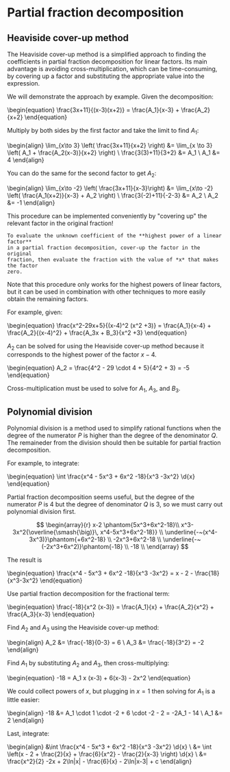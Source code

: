 # Partial fraction decomposition

## Heaviside cover-up method

The Heaviside cover-up method is a simplified approach to finding the
coefficients in partial fraction decomposition for linear factors. Its main
advantage is avoiding cross-multiplication, which can be time-consuming, by
covering up a factor and substituting the appropriate value into the expression.

We will demonstrate the approach by example. Given the decomposition:

\begin{equation}
\frac{3x+11}{(x-3)(x+2)} = \frac{A_1}{x-3} + \frac{A_2}{x+2}
\end{equation}

Multiply by both sides by the first factor and take the limit to find $A_1$:

\begin{align}
\lim_{x\to 3} \left( \frac{3x+11}{x+2} \right)
&= \lim_{x \to 3} \left( A_1 + \frac{A_2(x-3)}{x+2} \right) \\
\frac{3(3)+11}{3+2} &= A_1 \\
A_1 &= 4
\end{align}

You can do the same for the second factor to get $A_2$:

\begin{align}
\lim_{x\to -2} \left( \frac{3x+11}{x-3}\right)
&= \lim_{x\to -2} \left( \frac{A_1(x+2)}{x-3} + A_2 \right) \\
\frac{3(-2)+11}{-2-3} &= A_2 \\
A_2 &= -1
\end{align}

This procedure can be implemented conveniently by "covering up" the relevant
factor in the original fraction!

```{topic} Heaviside cover-up method
To evaluate the unknown coefficient of the **highest power of a linear factor**
in a partial fraction decomposition, cover-up the factor in the original
fraction, then evaluate the fraction with the value of *x* that makes the factor
zero.
```

Note that this procedure only works for the highest powers of linear factors,
but it can be used in combination with other techniques to more easily obtain
the remaining factors.

For example, given:

\begin{equation}
\frac{x^2-29x+5}{(x-4)^2 (x^2 +3)}
= \frac{A_1}{x-4} + \frac{A_2}{(x-4)^2} + \frac{A_3x + B_3}{x^2 +3}
\end{equation}

$A_2$ can be solved for using the Heaviside cover-up method because it
corresponds to the highest power of the factor $x-4$.

\begin{equation}
A_2 = \frac{4^2 - 29 \cdot 4 + 5}{4^2 + 3} = -5
\end{equation}

Cross-multiplication must be used to solve for $A_1$, $A_3$, and $B_3$.

## Polynomial division

Polynomial division is a method used to simplify rational functions when the
degree of the numerator $P$ is higher than the degree of the denominator $Q$.
The remaineder from the division should then be suitable for partial fraction
decomposition.

For example, to integrate:

\begin{equation}
\int \frac{x^4 - 5x^3 + 6x^2 -18}{x^3 -3x^2} \d{x}
\end{equation}

Partial fraction decomposition seems useful, but the degree of the numerator
$P$ is 4 but the degree of denominator $Q$ is 3, so we must carry out polynomial
division first.

$$
\begin{array}{r}
x-2 \phantom{5x^3+6x^2-18}\\
x^3-3x^2{\overline{\smash{\big)}\, x^4-5x^3+6x^2-18}}
\\
\underline{-~(x^4-3x^3)}\phantom{+6x^2-18} \\
-2x^3+6x^2-18 \\
\underline{-~(-2x^3+6x^2)}\phantom{-18} \\
-18 \\
\end{array}
$$

The result is

\begin{equation}
\frac{x^4 - 5x^3 + 6x^2 -18}{x^3 -3x^2} = x - 2 - \frac{18}{x^3-3x^2}
\end{equation}

Use partial fraction decomposition for the fractional term:

\begin{equation}
\frac{-18}{x^2 (x-3)} = \frac{A_1}{x} + \frac{A_2}{x^2} + \frac{A_3}{x-3}
\end{equation}

Find $A_2$ and $A_3$ using the Heaviside cover-up method:

\begin{align}
A_2 &= \frac{-18}{0-3} = 6 \\
A_3 &= \frac{-18}{3^2} = -2
\end{align}

Find $A_1$ by substituting $A_2$ and $A_3$, then cross-multiplying:

\begin{equation}
-18 = A_1 x (x-3) + 6(x-3) - 2x^2
\end{equation}

We could collect powers of *x*, but plugging in $x=1$ then solving for $A_1$
is a little easier:

\begin{align}
-18 &= A_1 \cdot 1 \cdot -2 + 6 \cdot -2 - 2 = -2A_1 - 14 \\
A_1 &= 2
\end{align}

Last, integrate:

\begin{align}
&\int \frac{x^4 - 5x^3 + 6x^2 -18}{x^3 -3x^2} \d{x} \\
&= \int \left(x - 2 + \frac{2}{x} + \frac{6}{x^2} - \frac{2}{x-3} \right) \d{x} \\
&= \frac{x^2}{2} -2x + 2\ln|x| - \frac{6}{x} - 2\ln|x-3| + c
\end{align}
